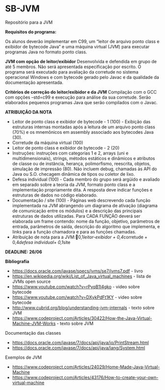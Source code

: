 # SB-JVM
Repositório para a JVM

**Requisitos do programa:**

Os alunos deverão implementar em C99, um “leitor de arquivo ponto class e exibidor de bytecode Java” e uma máquina virtual (JVM) para executar programas Java no formato ponto class.

**JVM com opção de leitor/exibidor**
Desenvolvida e defendida em grupo de até 5 membros. Não será apresentada
especificação por escrito. O programa será executado para avaliação da corretude no sistema operacional Windows e com bytecode gerado pelo Javac e da qualidade da documentação apresentada.

**Critérios de correção do leitor/exibidor e da JVM**
Compilação com o GCC com opções –std=c99 e execução para análise da sua corretude. Serão elaborados pequenos programas Java que serão compilados com o Javac.

**ATRIBUIÇÃO DA NOTA**
- Leitor de ponto class e exibidor de bytecode - 1 (100) -
Exibição das estruturas internas montadas após a leitura de um arquivo ponto class (70%) e os mnemônicos em assembly associado aos bytecodes Java (30).
- Corretude da máquina virtual (100)
- Leitor de ponto class e exibidor de bytecode - 2 (20)
- Instruções: instruções com categorias 1 e 2, arrays (uni e multidimensionais), strings, métodos estáticos e dinâmicos
e atributos de classe ou de instância, herança, polimorfismo, reescrita, objetos, simulação de impressão (80). Não incluem debug, chamadas às API do Java ou S.O. checagem dinâmica de tipos ou coletor de lixo.
- Defesa individual (100) -
Cada membro do grupo será argüido e avaliado em separado sobre a teoria da JVM, formato ponto class e a implementação propriamente dita. A resposta deve indicar funções e estruturas de dados no código elaborado.
- Documentação / site (100) -
Páginas web descrevendo cada função implementada na JVM abrangendo um diagrama de ativação (diagrama de
comunicação entre os módulos) e a descrição das principais estruturas de dados utilizadas. Para CADA FUNÇÃO deverá ser elaborada um frame contendo: nome da função, objetivo, parâmetros de entrada, parâmetros de saída, descrição do algoritmo que implementa, e links para a função chamadora e para as funções chamadas.
- Atribuição de nota para a JVM:0,1*leitor-exibidor + 0,4*corretude + 0,4*defesa individual+ 0,1*site

**DEADLINE: 26/06**



**Bibliografia**

- https://docs.oracle.com/javase/specs/jvms/se7/jvms7.pdf - livro
- https://en.wikipedia.org/wiki/List_of_Java_virtual_machines - lista de JVMs open source
- https://www.youtube.com/watch?v=rPyqB1l4gko - video sobre bytecode
- https://www.youtube.com/watch?v=DXykPdFt1KY - video sobre bytecode
- http://www.cubrid.org/blog/understanding-jvm-internals - texto sobre JVM
- https://www.codeproject.com/Articles/30422/How-the-Java-Virtual-Machine-JVM-Works - texto sobre JVM


Documentação das classes
- https://docs.oracle.com/javase/7/docs/api/java/io/PrintStream.html
- https://docs.oracle.com/javase/7/docs/api/java/lang/System.html


Exemplos de JVM
- https://www.codeproject.com/Articles/24029/Home-Made-Java-Virtual-Machine
- https://www.codeproject.com/Articles/43176/How-to-create-your-own-virtual-machine
